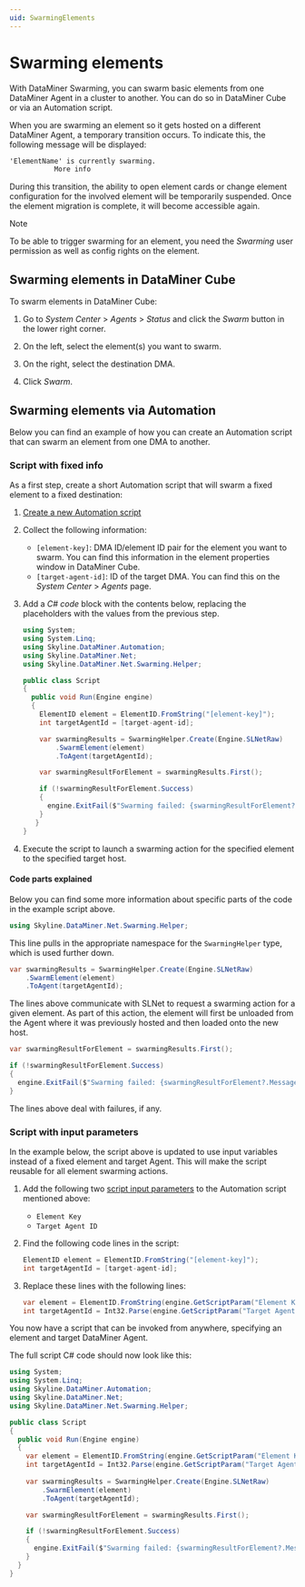 ```yaml
---
uid: SwarmingElements
---
```


# Swarming elements

With DataMiner Swarming, you can swarm basic elements from one DataMiner Agent in a cluster to another. You can do so in DataMiner Cube or via an Automation script.

When you are swarming an element so it gets hosted on a different DataMiner Agent, a temporary transition occurs. To indicate this, the following message will be displayed:

```txt
'ElementName' is currently swarming.
           More info
```

During this transition, the ability to open element cards or change element configuration for the involved element will be temporarily suspended. Once the element migration is complete, it will become accessible again.

> [!NOTE]
> To be able to trigger swarming for an element, you need the *Swarming* user permission as well as config rights on the element.

## Swarming elements in DataMiner Cube

To swarm elements in DataMiner Cube:

1. Go to *System Center* > *Agents* > *Status* and click the *Swarm* button in the lower right corner.

1. On the left, select the element(s) you want to swarm.

1. On the right, select the destination DMA.

1. Click *Swarm*.

## Swarming elements via Automation

Below you can find an example of how you can create an Automation script that can swarm an element from one DMA to another.

### Script with fixed info

As a first step, create a short Automation script that will swarm a fixed element to a fixed destination:

1. [Create a new Automation script](xref:Managing_Automation_scripts#adding-a-new-automation-script)

1. Collect the following information:

   - `[element-key]`: DMA ID/element ID pair for the element you want to swarm. You can find this information in the element properties window in DataMiner Cube.
   - `[target-agent-id]`: ID of the target DMA. You can find this on the *System Center* > *Agents* page.

1. Add a *C# code* block with the contents below, replacing the placeholders with the values from the previous step.

   ```csharp
   using System;
   using System.Linq;
   using Skyline.DataMiner.Automation;
   using Skyline.DataMiner.Net;
   using Skyline.DataMiner.Net.Swarming.Helper;

   public class Script
   {
     public void Run(Engine engine)
     {
       ElementID element = ElementID.FromString("[element-key]");
       int targetAgentId = [target-agent-id];

       var swarmingResults = SwarmingHelper.Create(Engine.SLNetRaw)
           .SwarmElement(element)
           .ToAgent(targetAgentId);

       var swarmingResultForElement = swarmingResults.First();  

       if (!swarmingResultForElement.Success)
       {
         engine.ExitFail($"Swarming failed: {swarmingResultForElement?.Message}");
       }
      }
   }
   ```

1. Execute the script to launch a swarming action for the specified element to the specified target host.

#### Code parts explained

Below you can find some more information about specific parts of the code in the example script above.

```csharp
using Skyline.DataMiner.Net.Swarming.Helper;
```

This line pulls in the appropriate namespace for the `SwarmingHelper` type, which is used further down.

```csharp
var swarmingResults = SwarmingHelper.Create(Engine.SLNetRaw)
    .SwarmElement(element)
    .ToAgent(targetAgentId);
```

The lines above communicate with SLNet to request a swarming action for a given element. As part of this action, the element will first be unloaded from the Agent where it was previously hosted and then loaded onto the new host.

```csharp
var swarmingResultForElement = swarmingResults.First();  

if (!swarmingResultForElement.Success)
{
  engine.ExitFail($"Swarming failed: {swarmingResultForElement?.Message}");
}
```

The lines above deal with failures, if any.

### Script with input parameters

In the example below, the script above is updated to use input variables instead of a fixed element and target Agent. This will make the script reusable for all element swarming actions.

1. Add the following two [script input parameters](xref:Script_variables#creating-a-parameter) to the Automation script mentioned above:

    - `Element Key`
    - `Target Agent ID`

1. Find the following code lines in the script:

    ```csharp
    ElementID element = ElementID.FromString("[element-key]");
    int targetAgentId = [target-agent-id];
    ```

1. Replace these lines with the following lines:

    ```csharp
    var element = ElementID.FromString(engine.GetScriptParam("Element Key").Value);
    int targetAgentId = Int32.Parse(engine.GetScriptParam("Target Agent ID").Value);
    ```

You now have a script that can be invoked from anywhere, specifying an element and target DataMiner Agent.

The full script C# code should now look like this:

```csharp
using System;
using System.Linq;
using Skyline.DataMiner.Automation;
using Skyline.DataMiner.Net;
using Skyline.DataMiner.Net.Swarming.Helper;

public class Script
{
  public void Run(Engine engine)
  {
    var element = ElementID.FromString(engine.GetScriptParam("Element Key").Value);
    int targetAgentId = Int32.Parse(engine.GetScriptParam("Target Agent ID").Value);
    
    var swarmingResults = SwarmingHelper.Create(Engine.SLNetRaw)
        .SwarmElement(element)
        .ToAgent(targetAgentId);

    var swarmingResultForElement = swarmingResults.First();  

    if (!swarmingResultForElement.Success)
    {
      engine.ExitFail($"Swarming failed: {swarmingResultForElement?.Message}");
    }
  }
}
```

